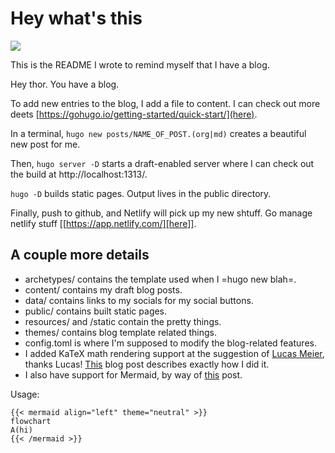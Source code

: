 # Hey what's this
![](https://img.shields.io/badge/made_by_cryptograthor-black?style=flat&logo=undertale&logoColor=hotpink)

This is the README I wrote to remind myself that I have a blog.

Hey thor. You have a blog.

To add new entries to the blog, I add a file to content. I can check out more deets [https://gohugo.io/getting-started/quick-start/](here).

In a terminal, `hugo new posts/NAME_OF_POST.(org|md)` creates a beautiful new post for me.

Then, `hugo server -D` starts a draft-enabled server where I can check out the build at http://localhost:1313/.

`hugo -D` builds static pages. Output lives in the public directory.

Finally, push to github, and Netlify will pick up my new shtuff. Go manage netlify stuff [[https://app.netlify.com/][here]].

## A couple more details
- archetypes/ contains the template used when I =hugo new blah=.
- content/ contains my draft blog posts.
- data/ contains links to my socials for my social buttons.
- public/ contains built static pages.
- resources/ and /static contain the pretty things.
- themes/ contains blog template related things.
- config.toml is where I'm supposed to modify the blog-related features.
- I added KaTeX math rendering support at the suggestion of [Lucas
  Meier](https://twitter.com/cronokirby), thanks Lucas!
  [This](https://www.simonspavound.com/posts/2020/09/equations-with-katex-in-hugo/)
  blog post describes exactly how I did it.
- I also have support for Mermaid, by way of
  [this](https://robb.sh/posts/how-to-use-mermaid-diagrams-in-hugo/) post. 

Usage:
```
{{< mermaid align="left" theme="neutral" >}}
flowchart 
A(hi)
{{< /mermaid >}}
```



